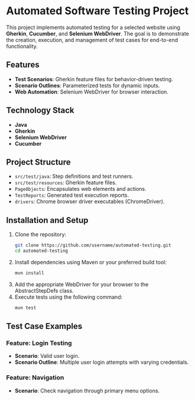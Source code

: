 # Automated Software Testing Project

This project implements automated testing for a selected website using **Gherkin**, **Cucumber**, and **Selenium WebDriver**. The goal is to demonstrate the creation, execution, and management of test cases for end-to-end functionality.

## Features

- **Test Scenarios**: Gherkin feature files for behavior-driven testing.
- **Scenario Outlines**: Parameterized tests for dynamic inputs.
- **Web Automation**: Selenium WebDriver for browser interaction.

## Technology Stack
- **Java**
- **Gherkin**
- **Selenium WebDriver**
- **Cucumber**

## Project Structure

- `src/test/java`: Step definitions and test runners.
- `src/test/resources`: Gherkin feature files.
- `PageObjects`: Encapsulates web elements and actions.
- `TestReports`: Generated test execution reports.
- `drivers`: Chrome browser driver executables (ChromeDriver).

## Installation and Setup

1. Clone the repository:
   ```bash
   git clone https://github.com/username/automated-testing.git
   cd automated-testing
   
2. Install dependencies using Maven or your preferred build tool:
   ```bash
   mvn install

3. Add the appropriate WebDriver for your browser to the AbstractStepDefs class.
4. Execute tests using the following command:
   ```bash
   mvn test
   
## Test Case Examples

### Feature: Login Testing
- **Scenario**: Valid user login.
- **Scenario Outline**: Multiple user login attempts with varying credentials.

### Feature: Navigation
- **Scenario**: Check navigation through primary menu options.



   
